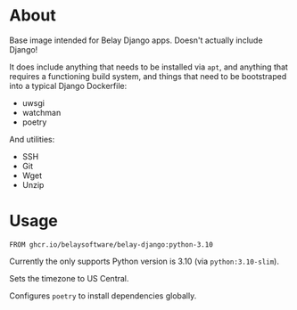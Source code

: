# About

Base image intended for Belay Django apps. Doesn't actually include Django!

It does include anything that needs to be installed via `apt`, and anything
that requires a functioning build system, and things that need to be bootstraped
into a typical Django Dockerfile:

- uwsgi
- watchman
- poetry

And utilities:

- SSH
- Git
- Wget
- Unzip

# Usage

```
FROM ghcr.io/belaysoftware/belay-django:python-3.10
```

Currently the only supports Python version is 3.10 (via `python:3.10-slim`).

Sets the timezone to US Central.

Configures `poetry` to install dependencies globally.
